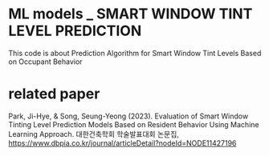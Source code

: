 # ML models _ SMART WINDOW TINT LEVEL PREDICTION
This code is about Prediction Algorithm for Smart Window Tint Levels Based on Occupant Behavior
# related paper 
Park, Ji-Hye, & Song, Seung-Yeong (2023). Evaluation of Smart Window Tinting Level Prediction Models Based on Resident Behavior Using Machine Learning Approach. 대한건축학회 학술발표대회 논문집, https://www.dbpia.co.kr/journal/articleDetail?nodeId=NODE11427196
